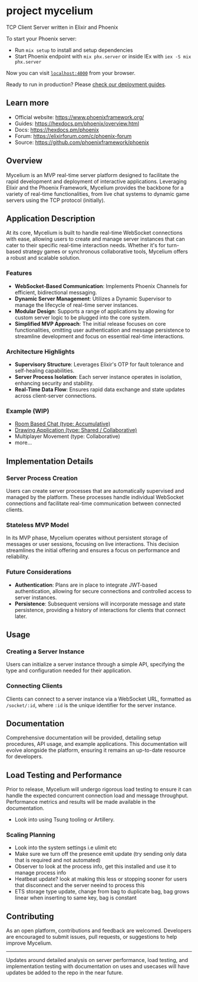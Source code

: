 # project mycelium

TCP Client Server written in Elixir and Phoenix

To start your Phoenix server:

  * Run `mix setup` to install and setup dependencies
  * Start Phoenix endpoint with `mix phx.server` or inside IEx with `iex -S mix phx.server`

Now you can visit [`localhost:4000`](http://localhost:4000) from your browser.

Ready to run in production? Please [check our deployment guides](https://hexdocs.pm/phoenix/deployment.html).

## Learn more

  * Official website: https://www.phoenixframework.org/
  * Guides: https://hexdocs.pm/phoenix/overview.html
  * Docs: https://hexdocs.pm/phoenix
  * Forum: https://elixirforum.com/c/phoenix-forum
  * Source: https://github.com/phoenixframework/phoenix

## Overview

Mycelium is an MVP real-time server platform designed to facilitate the rapid development and deployment of interactive applications. Leveraging Elixir and the Phoenix Framework, Mycelium provides the backbone for a variety of real-time functionalities, from live chat systems to dynamic game servers using the TCP protocol (initially).

## Application Description

At its core, Mycelium is built to handle real-time WebSocket connections with ease, allowing users to create and manage server instances that can cater to their specific real-time interaction needs. Whether it's for turn-based strategy games or synchronous collaborative tools, Mycelium offers a robust and scalable solution.

### Features

- **WebSocket-Based Communication**: Implements Phoenix Channels for efficient, bidirectional messaging.
- **Dynamic Server Management**: Utilizes a Dynamic Supervisor to manage the lifecycle of real-time server instances.
- **Modular Design**: Supports a range of applications by allowing for custom server logic to be plugged into the core system.
- **Simplified MVP Approach**: The initial release focuses on core functionalities, omitting user authentication and message persistence to streamline development and focus on essential real-time interactions.

### Architecture Highlights

- **Supervisory Structure**: Leverages Elixir's OTP for fault tolerance and self-healing capabilities.
- **Server Process Isolation**: Each server instance operates in isolation, enhancing security and stability.
- **Real-Time Data Flow**: Ensures rapid data exchange and state updates across client-server connections.

### Example (WIP)
- [Room Based Chat (type: Accumulative)](https://github.com/toreanjoel/mycelium-demos/tree/main/socket-chat)
- [Drawing Application (type: Shared / Collaborative)](https://github.com/toreanjoel/mycelium-demos/tree/main/socket-draw)
- Multiplayer Movement  (type: Collaborative)
- more...

## Implementation Details

### Server Process Creation

Users can create server processes that are automatically supervised and managed by the platform. These processes handle individual WebSocket connections and facilitate real-time communication between connected clients.

### Stateless MVP Model

In its MVP phase, Mycelium operates without persistent storage of messages or user sessions, focusing on live interactions. This decision streamlines the initial offering and ensures a focus on performance and reliability.

### Future Considerations

- **Authentication**: Plans are in place to integrate JWT-based authentication, allowing for secure connections and controlled access to server instances.
- **Persistence**: Subsequent versions will incorporate message and state persistence, providing a history of interactions for clients that connect later.

## Usage

### Creating a Server Instance

Users can initialize a server instance through a simple API, specifying the type and configuration needed for their application.

### Connecting Clients

Clients can connect to a server instance via a WebSocket URL, formatted as `/socket/:id`, where `:id` is the unique identifier for the server instance.

## Documentation

Comprehensive documentation will be provided, detailing setup procedures, API usage, and example applications. This documentation will evolve alongside the platform, ensuring it remains an up-to-date resource for developers.

## Load Testing and Performance

Prior to release, Mycelium will undergo rigorous load testing to ensure it can handle the expected concurrent connection load and message throughput. Performance metrics and results will be made available in the documentation.

- Look into using Tsung tooling or Artillery.

### Scaling Planning
- Look into the system settings i.e ulimit etc
- Make sure we turn off the presence emit update (try sending only data that is required and not automated)
- Observer to look at the process info, get this installed and use it to manage process info
- Heatbeat update? look at making this less or stopping sooner for users that disconnect and the server neeind to process this
- ETS storage type update, change from bag to duplicate bag, bag grows linear when inserting to same key, bag is constant

## Contributing

As an open platform, contributions and feedback are welcomed. Developers are encouraged to submit issues, pull requests, or suggestions to help improve Mycelium.

---

Updates around detailed analysis on server performance, load testing, and implementation testing with documentation on uses and usecases will have updates be added to the repo in the near future.

